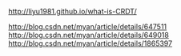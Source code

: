 http://liyu1981.github.io/what-is-CRDT/




http://blog.csdn.net/myan/article/details/647511
http://blog.csdn.net/myan/article/details/649018
http://blog.csdn.net/myan/article/details/1865397
